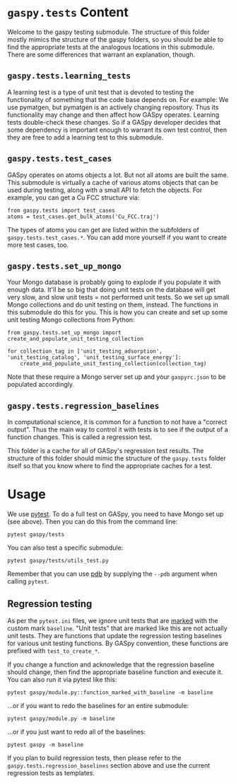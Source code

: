 # `gaspy.tests` Content

Welcome to the gaspy testing submodule. The structure of this folder mostly
mimics the structure of the gaspy folders, so you should be able to find the
appropriate tests at the analogous locations in this submodule. There are
some differences that warrant an explanation, though.

## `gaspy.tests.learning_tests`

A learning test is a type of unit test that is devoted to testing the
functionality of something that the code base depends on. For example:  We
use pymatgen, but pymatgen is an actively changing repository. Thus its
functionality may change and then affect how GASpy operates. Learning tests
double-check these changes. So if a GASpy developer decides that some
dependency is important enough to warrant its own test control, then they
are free to add a learning test to this submodule.

## `gaspy.tests.test_cases`

GASpy operates on atoms objects a lot. But not all atoms are built the same.
This submodule is virtually a cache of various atoms objects that can be used
during testing, along with a small API to fetch the objects. For example, you
can get a Cu FCC structure via:

```
from gaspy.tests import test_cases
atoms = test_cases.get_bulk_atoms('Cu_FCC.traj')
```

The types of atoms you can get are listed within the subfolders of
`gaspy.tests.test_cases.*`. You can add more yourself if you want to create
more test cases, too.

## `gaspy.tests.set_up_mongo`

Your Mongo database is probably going to explode if you populate it with enough
data. It'll be so big that doing unit tests on the database will get very
slow, and slow unit tests = not performed unit tests. So we set up small
Mongo collections and do unit testing on them, instead. The functions in this
submodule do this for you. This is how you can create and set up some
unit testing Mongo collections from Python:

```
from gaspy.tests.set_up_mongo import create_and_populate_unit_testing_collection

for collection_tag in ['unit_testing_adsorption', 'unit_testing_catalog', 'unit_testing_surface_energy']:
    create_and_populate_unit_testing_collection(collection_tag)
```

Note that these require a Mongo server set up and your `gaspyrc.json` to be
populated accordingly.

## `gaspy.tests.regression_baselines`

In computational science, it is common for a function to not have a "correct
output". Thus the main way to control it with tests is to see if the output
of a function changes. This is called a regression test.

This folder is a cache for all of GASpy's regression test results. The
structure of this folder should mimic the structure of the `gaspy.tests` folder
itself so that you know where to find the appropriate caches for a test.


# Usage

We use [pytest](https://docs.pytest.org/en/latest/). To do a full test on
GASpy, you need to have Mongo set up (see above). Then you can do this from the
command line:

```
pytest gaspy/tests
```

You can also test a specific submodule:

```
pytest gaspy/tests/utils_test.py
```

Remember that you can use [pdb](https://docs.python.org/3/library/pdb.html) by
supplying the `--pdb` argument when calling `pytest`.

## Regression testing

As per the `pytest.ini` files, we ignore unit tests that are
[marked](https://docs.pytest.org/en/latest/example/markers.html) with the
custom mark `baseline`. "Unit tests" that are marked like this are not actually
unit tests. They are functions that update the regression testing baselines for
various unit testing functions. By GASpy convention, these functions are
prefixed with `test_to_create_*`.

If you change a function and acknowledge that the regression baseline should change,
then find the appropriate baseline function and execute it. You can also run it via
pytest like this:

```
pytest gaspy/module.py::function_marked_with_baseline -m baseline
```

...or if you want to redo the baselines for an entire submodule:

```
pytest gaspy/module.py -m baseline
```

...or if you just want to redo all of the baselines:

```
pytest gaspy -m baseline
```

If you plan to build regression tests, then please refer to the
`gaspy.tests.regression_baselines` section above and use the current regression
tests as templates.
